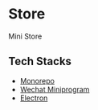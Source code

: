 # Store

Mini Store

## Tech Stacks

- [Monorepo](https://en.wikipedia.org/wiki/Monorepo)
- [Wechat Miniprogram](https://developers.weixin.qq.com/miniprogram/dev/framework/)
- [Electron](https://github.com/electron/electron)